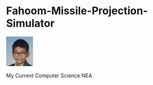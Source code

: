 # Fahoom-Missile-Projection-Simulator

![Mascot](https://github.com/DucksterBoo123/Fahoom-Missile-Projection-Simulator/blob/main/fahim.png)

My Current Computer Science NEA
